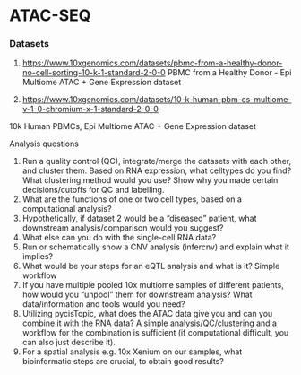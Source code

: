 # ATAC-SEQ

### Datasets

1. https://www.10xgenomics.com/datasets/pbmc-from-a-healthy-donor-no-cell-sorting-10-k-1-standard-2-0-0
  PBMC from a Healthy Donor - Epi Multiome ATAC + Gene Expression dataset

2. https://www.10xgenomics.com/datasets/10-k-human-pbm-cs-multiome-v-1-0-chromium-x-1-standard-2-0-0

10k Human PBMCs, Epi Multiome ATAC + Gene Expression dataset          

 

Analysis questions

1) Run a quality control (QC), integrate/merge the datasets with each other, and cluster them. Based on RNA expression, what celltypes do you find? What clustering method would you use? Show why you made certain decisions/cutoffs for QC and labelling.
2) What are the functions of one or two cell types, based on a computational analysis?
3) Hypothetically, if dataset 2 would be a “diseased” patient, what downstream analysis/comparison would you suggest?
4) What else can you do with the single-cell RNA data?
5) Run or schematically show a CNV analysis (infercnv) and explain what it implies?
6) What would be your steps for an eQTL analysis and what is it? Simple workflow
7) If you have multiple pooled 10x multiome samples of different patients, how would you “unpool” them for downstream analysis? What data/information and tools would you need?
8) Utilizing pycisTopic, what does the ATAC data give you and can you combine it with the RNA data? A simple analysis/QC/clustering and a workflow for the combination is sufficient (if computational difficult, you can also just describe it).
9) For a spatial analysis e.g. 10x Xenium on our samples, what bioinformatic steps are crucial, to obtain good results?
 
